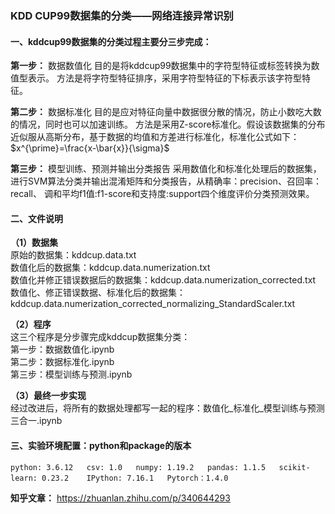 ### KDD CUP99数据集的分类——网络连接异常识别

#### 一、kddcup99数据集的分类过程主要分三步完成：
**第一步：** 数据数值化
目的是将kddcup99数据集中的字符型特征或标签转换为数值型表示。
方法是将字符型特征排序，采用字符型特征的下标表示该字符型特征。

**第二步：** 数据标准化
目的是应对特征向量中数据很分散的情况，防止小数吃大数的情况，同时也可以加速训练。
方法是采用Z-score标准化。假设该数据集的分布近似服从高斯分布，基于数据的均值和方差进行标准化，标准化公式如下： $x^{\prime}=\frac{x-\bar{x}}{\sigma}$ 

**第三步：** 模型训练、预测并输出分类报告
采用数值化和标准化处理后的数据集，进行SVM算法分类并输出混淆矩阵和分类报告，从精确率：precision、召回率：recall、 调和平均f1值:f1-score和支持度:support四个维度评价分类预测效果。

#### 二、文件说明
**（1）数据集**  
原始的数据集：kddcup.data.txt  
数值化后的数据集：kddcup.data.numerization.txt  
数值化并修正错误数据后的数据集：kddcup.data.numerization_corrected.txt  
数值化、修正错误数据、标准化后的数据集：kddcup.data.numerization_corrected_normalizing_StandardScaler.txt  

**（2）程序**  
这三个程序是分步骤完成kddcup数据集分类：  
第一步：数据数值化.ipynb  
第二步：数据标准化.ipynb  
第三步：模型训练与预测.ipynb  

**（3）最终一步实现**  
经过改进后，将所有的数据处理都写一起的程序：数值化_标准化_模型训练与预测三合一.ipynb

#### 三、实验环境配置：python和package的版本
 `python: 3.6.12  
csv: 1.0  
numpy: 1.19.2  
pandas: 1.1.5  
scikit-learn: 0.23.2   
IPython: 7.16.1  
Pytorch：1.4.0`

**知乎文章：** https://zhuanlan.zhihu.com/p/340644293

